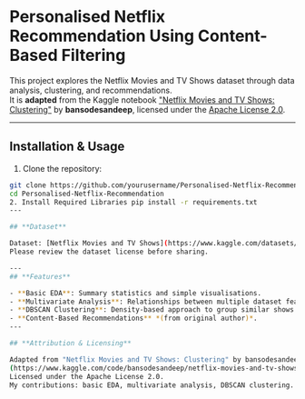 #  Personalised Netflix Recommendation Using Content-Based Filtering

This project explores the Netflix Movies and TV Shows dataset through data analysis, clustering, and recommendations.  
It is **adapted** from the Kaggle notebook ["Netflix Movies and TV Shows: Clustering"](https://www.kaggle.com/code/bansodesandeep/netflix-movies-and-tv-shows-clustering) by **bansodesandeep**, licensed under the [Apache License 2.0](https://www.apache.org/licenses/LICENSE-2.0).

---
## Installation & Usage

1. Clone the repository:
```bash
git clone https://github.com/yourusername/Personalised-Netflix-Recommendation.git
cd Personalised-Netflix-Recommendation
2. Install Required Libraries pip install -r requirements.txt
---

## **Dataset**

Dataset: [Netflix Movies and TV Shows](https://www.kaggle.com/datasets/shivamb/netflix-shows) by **Shivam Bansal** on Kaggle.  
Please review the dataset license before sharing.

---
## **Features**

- **Basic EDA**: Summary statistics and simple visualisations.  
- **Multivariate Analysis**: Relationships between multiple dataset features.  
- **DBSCAN Clustering**: Density-based approach to group similar shows.  
- **Content-Based Recommendations** *(from original author)*.
---

## **Attribution & Licensing**

Adapted from "Netflix Movies and TV Shows: Clustering" by bansodesandeep  
(https://www.kaggle.com/code/bansodesandeep/netflix-movies-and-tv-shows-clustering)  
Licensed under the Apache License 2.0.  
My contributions: basic EDA, multivariate analysis, DBSCAN clustering.





